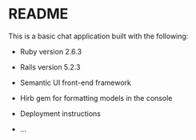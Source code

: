 # README

This is a basic chat application built with the following:

* Ruby version 2.6.3

* Rails version 5.2.3

* Semantic UI front-end framework

* Hirb gem for formatting models in the console



* Deployment instructions

* ...
